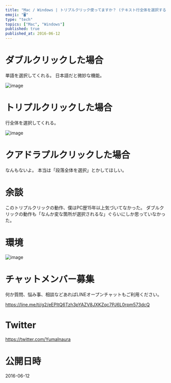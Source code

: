 ```yaml
---
title: "Mac / Windows | トリプルクリック使ってますか？ (テキスト行全体を選択する)"
emoji: "🖥"
type: "tech"
topics: ["Mac", "Windows"]
published: true
published_at: 2016-06-12
---
```


# ダブルクリックした場合

単語を選択してくれる。
日本語だと微妙な機能。

![image](https://qiita-image-store.s3.amazonaws.com/0/89618/2a9506fc-615f-e5cc-81ed-6af2d160f297.png)


# トリプルクリックした場合

行全体を選択してくれる。

![image](https://qiita-image-store.s3.amazonaws.com/0/89618/f5d80bd2-ad1a-4356-ba79-6f2d6095ef5a.png)

# クアドラプルクリックした場合

なんもないよ。
本当は「段落全体を選択」とかしてほしい。

# 余談

このトリプルクリックの動作、僕はPC歴15年以上気づいてなかった。
ダブルクリックの動作も「なんか変な箇所が選択されるな」ぐらいにしか思っていなかった。


# 環境

![image](https://qiita-image-store.s3.amazonaws.com/0/89618/568409ae-7d83-2bc3-bf84-67b10684edb0.png)








<!-- Update From Qiita API -->

# チャットメンバー募集


何か質問、悩み事、相談などあればLINEオープンチャットもご利用ください。

https://line.me/ti/g2/eEPltQ6Tzh3pYAZV8JXKZqc7PJ6L0rpm573dcQ





# Twitter


https://twitter.com/YumaInaura


<!-- Update From Qiita API -->



# 公開日時

2016-06-12
